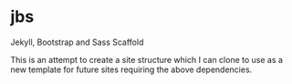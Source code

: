 # jbs
Jekyll, Bootstrap and Sass Scaffold

This is an attempt to create a site structure which I can clone to use as a new template for future sites requiring the above dependencies.

